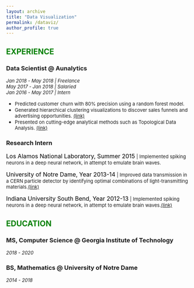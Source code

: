 ```yaml
---
layout: archive
title: "Data Visualization"
permalink: /dataviz/
author_profile: true
---
```

## <font color="green">EXPERIENCE</font>

### Data Scientist @ Aunalytics
*<font size="2">Jan 2018 - May 2018 | Freelance</font>*  
*<font size="2">May 2017 - Jan 2018 | Salaried</font>*  
*<font size="2">Jan 2016 - May 2017 | Intern</font>*

* <font size="2">Predicted customer churn with 80% precision using a random forest model.</font>  
* <font size="2">Generated hierarchical clustering visualizations to discover sales funnels and advertising opportunities. </font><font size="2" color="blue"><a href="https://jpskycak.github.io/files/skycak-aunalytics-salesfunnel.pdf">(link)</a></font>  
* <font size="2">Presented on cutting-edge analytical methods such as Topological Data Analysis. </font><font size="2" color="blue"><a href="https://jpskycak.github.io/files/skycak-aunalytics-tda.pdf">(link)</a></font>

### Research Intern
<font size="3" color="black">Los Alamos National Laboratory, Summer 2015</font> <font size="2">| Implemented spiking neurons in a deep neural network, in attempt to emulate brain waves.</font>  

<font size="3" color="black">University of Notre Dame, Year 2013-14</font> <font size="2">| Improved data transmission in a CERN particle detector by identifying optimal combinations of light-transmitting materials.</font><font size="2" color="blue"><a href="https://jpskycak.github.io/files/skycak-nd-particledetector.pdf">(link)</a></font>  

<font size="3" color="black">Indiana University South Bend, Year 2012-13</font> <font size="2">| Implemented spiking neurons in a deep neural network, in attempt to emulate brain waves.</font><font size="2" color="blue"><a href="https://jpskycak.github.io/files/skycak-iusb-particledetector.pdf">(link)</a></font>  

## <font color="green">EDUCATION</font>

### MS, Computer Science @ Georgia Institute of Technology
*<font size="2">2018 - 2020</font>*

### BS, Mathematics @ University of Notre Dame  
*<font size="2">2014 - 2018</font>*

